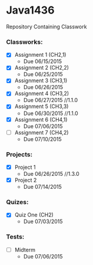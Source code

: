 # Java1436
Repository Containing Classwork

### Classworks:
- [x] Assignment 1 (CH2,1)
  - Due 06/15/2015
- [x] Assignment 2 (CH2,2)
  - Due 06/25/2015
- [x] Assignment 3 (CH3,1)
  - Due 06/26/2015
- [x] Assignment 4 (CH3,2)
  - Due 06/27/2015 //1.1.0
- [x] Assignment 5 (CH3,3)
  - Due 06/30/2015 //1.1.0
- [x] Assignment 6 (CH4,1)
  - Due 07/06/2015
- [ ] Assignment 7 (CH4,2)
  - Due 07/10/2015

### Projects:
- [x] Project 1
  - Due 06/26/2015 //1.3.0
- [x] Project 2
  - Due 07/14/2015

### Quizes:
- [x] Quiz One (CH2)
  - Due 07/03/2015

### Tests:
- [ ] Midterm
  - Due 07/06/2015